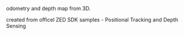 odometry and depth map from 3D.

created from officel ZED SDK samples - Positional Tracking and Depth Sensing


